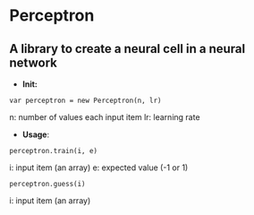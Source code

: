 # Perceptron
## A library to create a neural cell in a neural network

+ **Init:**
```
var perceptron = new Perceptron(n, lr)
```

n: number of values each input item
lr: learning rate

+ **Usage**:
```
perceptron.train(i, e)
```

i: input item (an array)
e: expected value (-1 or 1)

```
perceptron.guess(i)
```

i: input item (an array)
	




